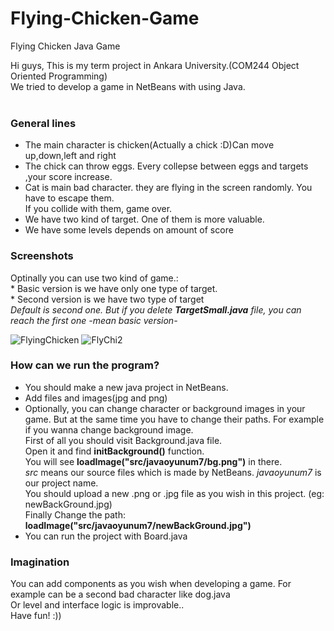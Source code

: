 # Flying-Chicken-Game
Flying Chicken Java Game 

Hi guys, This is my term project in Ankara University.(COM244 Object Oriented Programming)<br>
We tried to develop a game in NetBeans with using Java.<br><br>

### General lines
- The main character is chicken(Actually a chick :D)Can move up,down,left and right
- The chick can throw eggs. Every collepse between eggs and targets ,your score increase.
- Cat is main bad character. they are flying in the screen randomly. You have to escape them.<br>
If you collide with them, game over.
- We have two kind of target. One of them is more valuable.
- We have some levels depends on amount of score

### Screenshots
Optinally you can use two kind of game.:
<br> * Basic version is we have only one type of target.
<br> * Second version is we have two type of target
<br>*Default is second one. But if you delete **TargetSmall.java** file, you can reach the first one -mean basic version-*

![FlyingChicken](https://user-images.githubusercontent.com/50207648/72217577-00c0c080-3541-11ea-903b-e08ef8751762.png)
![FlyChi2](https://user-images.githubusercontent.com/50207648/72217578-00c0c080-3541-11ea-8ead-8d9a9e673d08.png)


### How can we run the program? 
* You should make a new java project in NetBeans.
* Add files and images(jpg and png)
* Optionally, you can change character or background images in your game. But at the same time you have to change their paths.
For example if you wanna change background image. <br>
First of all you should visit Background.java file.<br>
Open it and find **initBackground()** function. <br>
You will see **loadImage("src/javaoyunum7/bg.png")** in there. <br>
*src* means our source files which is made by NetBeans. *javaoyunum7* is our project name.<br>
You should upload a new .png or .jpg file as you wish in this project. (eg: newBackGround.jpg)<br>
Finally Change the path: **loadImage("src/javaoyunum7/newBackGround.jpg")** 
* You can run the project with Board.java


### Imagination
You can add components as you wish when developing a game. For example can be a second bad character like  dog.java<br>
Or level and interface logic is improvable.. <br>
Have fun! :))
